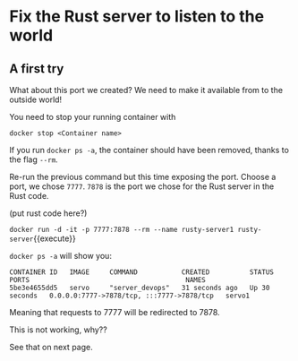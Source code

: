 # Fix the Rust server to listen to the world

## A first try

What about this port we created? We need to make it available from to the outside world!

You need to stop your running container with

`docker stop <Container name>`

If you run `docker ps -a`, the container should have been removed, thanks to the flag `--rm`.

Re-run the previous command but this time exposing the port. Choose a port, we chose `7777`. `7878` is the port we chose for the Rust server in the Rust code.

(put rust code here?)

`docker run -d -it -p 7777:7878 --rm --name rusty-server1 rusty-server`{{execute}}

`docker ps -a` will show you:

```console
CONTAINER ID   IMAGE     COMMAND           CREATED          STATUS          PORTS                                       NAMES
5be3e4655dd5   servo     "server_devops"   31 seconds ago   Up 30 seconds   0.0.0.0:7777->7878/tcp, :::7777->7878/tcp   servo1
```
Meaning that requests to 7777 will be redirected to 7878.

This is not working, why??

See that on next page.

